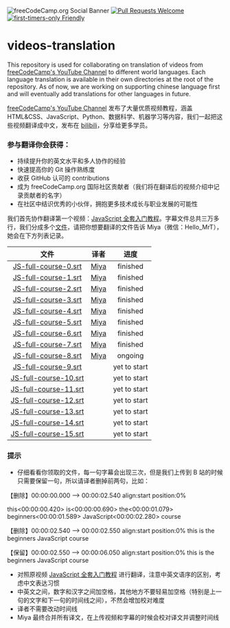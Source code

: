 ![freeCodeCamp.org Social Banner](https://s3.amazonaws.com/freecodecamp/wide-social-banner.png)
[![Pull Requests Welcome](https://img.shields.io/badge/PRs-welcome-brightgreen.svg?style=flat)](http://makeapullrequest.com)
[![first-timers-only Friendly](https://img.shields.io/badge/first--timers--only-friendly-blue.svg)](http://www.firsttimersonly.com/)

# videos-translation

This repository is used for collaborating on translation of videos from [freeCodeCamp's YouTube Channel](https://www.youtube.com/freecodecamp) to different world languages.
Each language translation is available in their own directories at the root of the repository. As of now, we are working on supporting chinese language first and will eventually add translations for other languages in future.

[freeCodeCamp's YouTube Channel](https://www.youtube.com/freecodecamp) 发布了大量优质视频教程，涵盖 HTML&CSS、JavaScript、Python、数据科学、机器学习等内容，我们一起把这些视频翻译成中文，发布在 [bilibili](https://space.bilibili.com/335505768)，分享给更多学员。

### 参与翻译你会获得：

- 持续提升你的英文水平和多人协作的经验
- 快速提高你的 Git 操作熟练度
- 收获 GitHub 认可的 contributions
- 成为 freeCodeCamp.org 国际社区贡献者（我们将在翻译后的视频介绍中记录贡献者的名字）
- 在社区中结识优秀的小伙伴，拥抱更多技术成长与职业发展的可能性

我们首先协作翻译第一个视频：[JavaScript 全套入门教程](https://www.youtube.com/watch?v=PkZNo7MFNFg&t=1175s)。字幕文件总共三万多行，我们分成多个[文件](https://github.com/freeCodeCamp/videos-translation/tree/master/chinese/subtitle)，请把你想要翻译的文件告诉 Miya（微信：Hello_MrT），她会在下方列表记录。

| 文件 | 译者 | 进度 |
|:------:|:------:|:------:|
| [JS-full-course-0.srt](https://github.com/freeCodeCamp/videos-translation/blob/master/chinese/subtitle/JS-full-course-0.vtt) | [Miya](https://github.com/miyaliu666) | finished |
| [JS-full-course-1.srt](https://github.com/freeCodeCamp/videos-translation/blob/master/chinese/subtitle/JS-full-course-1.vtt)    | [Miya](https://github.com/miyaliu666)    | finished |
| [JS-full-course-2.srt](https://github.com/freeCodeCamp/videos-translation/blob/master/chinese/subtitle/JS-full-course-2.vtt) | [Miya](https://github.com/miyaliu666) | finished |
| [JS-full-course-3.srt](https://github.com/freeCodeCamp/videos-translation/blob/master/chinese/subtitle/JS-full-course-3.vtt) | [Miya](https://github.com/miyaliu666) | finished |
| [JS-full-course-4.srt](https://github.com/freeCodeCamp/videos-translation/blob/master/chinese/subtitle/JS-full-course-4.vtt) | [Miya](https://github.com/miyaliu666) | finished |
| [JS-full-course-5.srt](https://github.com/freeCodeCamp/videos-translation/blob/master/chinese/subtitle/JS-full-course-5.srt) | [Miya](https://github.com/miyaliu666) | finished |
| [JS-full-course-6.srt](https://github.com/freeCodeCamp/videos-translation/blob/master/chinese/subtitle/JS-full-course-6.srt) | [Miya](https://github.com/miyaliu666) | finished |
| [JS-full-course-7.srt](https://github.com/freeCodeCamp/videos-translation/blob/master/chinese/subtitle/JS-full-course-7.srt) | [Miya](https://github.com/miyaliu666)| finished |
| [JS-full-course-8.srt](https://github.com/freeCodeCamp/videos-translation/blob/master/chinese/subtitle/JS-full-course-8.srt) | [Miya](https://github.com/miyaliu666)| ongoing |
| [JS-full-course-9.srt](https://github.com/freeCodeCamp/videos-translation/blob/master/chinese/subtitle/JS-full-course-9.srt) | | yet to start |
| [JS-full-course-10.srt](https://github.com/freeCodeCamp/videos-translation/blob/master/chinese/subtitle/JS-full-course-10.srt) | | yet to start |
| [JS-full-course-11.srt](https://github.com/freeCodeCamp/videos-translation/blob/master/chinese/subtitle/JS-full-course-11.srt) | | yet to start |
| [JS-full-course-12.srt](https://github.com/freeCodeCamp/videos-translation/blob/master/chinese/subtitle/JS-full-course-12.srt) | | yet to start |
| [JS-full-course-13.srt](https://github.com/freeCodeCamp/videos-translation/blob/master/chinese/subtitle/JS-full-course-13.srt) | | yet to start |
| [JS-full-course-14.srt](https://github.com/freeCodeCamp/videos-translation/blob/master/chinese/subtitle/JS-full-course-14.srt) | | yet to start |
| [JS-full-course-15.srt](https://github.com/freeCodeCamp/videos-translation/blob/master/chinese/subtitle/JS-full-course-15.srt) | | yet to start |

### 提示

- 仔细看看你领取的文件，每一句字幕会出现三次，但是我们上传到 B 站的时候只需要保留一句，所以请译者删掉前两句，比如：

【删除】00:00:00.000 --> 00:00:02.540 align:start position:0%
 
this<00:00:00.420><c> is</c><00:00:00.690><c> the</c><00:00:01.079><c> beginners</c><00:00:01.589><c> JavaScript</c><00:00:02.280><c> course</c>

【删除】00:00:02.540 --> 00:00:02.550 align:start position:0%
this is the beginners JavaScript course
 
【保留】00:00:02.550 --> 00:00:06.050 align:start position:0%
this is the beginners JavaScript course

- 对照原视频 [JavaScript 全套入门教程](https://www.youtube.com/watch?v=PkZNo7MFNFg&t=1175s) 进行翻译，注意中英文语序的区别，考虑中文表达习惯
- 中英文之间，数字和汉字之间加空格，其他地方不要轻易加空格（特别是上一句的文字和下一句的时间线之间），不然会增加校对难度
- 译者不需要改动时间线
- Miya 最终合并所有译文，在上传视频和字幕的时候会校对译文并调整时间线
